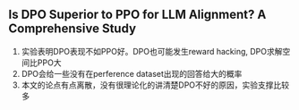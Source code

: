 ## Is DPO Superior to PPO for LLM Alignment? A Comprehensive Study
1. 实验表明DPO表现不如PPO好。DPO也可能发生reward hacking, DPO求解空间比PPO大
2. DPO会给一些没有在perference dataset出现的回答给大的概率
3. 本文的论点有点离散，没有很理论化的讲清楚DPO不好的原因，实验支撑比较多